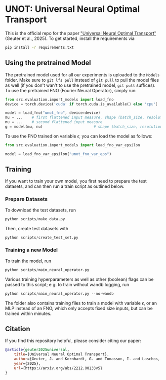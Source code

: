 # UNOT: Universal Neural Optimal Transport
This is the official repo for the paper ["Universal Neural Optimal Transport"](https://arxiv.org/abs/2212.00133v5)
(Geuter et al., 2025).
To get started, install the requirements via

```bash
pip install -r requirements.txt
```


## Using the pretrained Model
The pretrained model used for all our experiments is uploaded to the `Models` folder. Make sure to `git lfs pull`
instead of `git pull` to pull the model files as well (if you don't wan't to use the pretrained model, `git pull`
suffices). To use the pretrained FNO (Fourier Neural Operator), simply run

```python
from src.evaluation.import_models import load_fno
device = torch.device('cuda' if torch.cuda.is_available() else 'cpu')

model = load_fno("unot_fno", device=device)
mu = ...    # first flattened input measure, shape (batch_size, resolution**2)
nu = ...    # second flattened input measure
g = model(mu, nu)                       # shape (batch_size, resolution**2)
```

To use the FNO trained on variable $\epsilon$, you can load the model as follows:
```python
from src.evaluation.import_models import load_fno_var_epsilon

model = load_fno_var_epsilon("unot_fno_var_eps")
```


## Training
If you want to train your own model, you first need to prepare the test datasets, and can then run a train script as
outlined below.

### Prepare Datasets
To download the test datasets, run
```python
python scripts/make_data.py
```
Then, create test datasets with
```python
python scripts/create_test_set.py
```

### Training a new Model
To train the model, run
```python
python scripts/main_neural_operator.py
```
Various training hyperparameters as well as other (boolean) flags can be passed to this script; 
e.g. to train without wandb logging, run
```python
python scripts/main_neural_operator.py --no-wandb
```
The folder also contains training files to train a model with variable $\epsilon$, or an
MLP instead of an FNO, which only accepts fixed size inputs, but can be trained within
minutes.


## Citation
If you find this repository helpful, please consider citing our paper:

```bibtex
@article{geuter2025universal,
    title={Universal Neural Optimal Transport},
    author={Geuter, J. and Kornhardt, G. and Tomasson, I. and Laschos, V.},
    year={2025},
    url={https://arxiv.org/abs/2212.00133v5}
}
```





